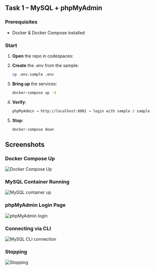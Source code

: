 ## Task 1 – MySQL + phpMyAdmin

### Prerequisites

- Docker & Docker Compose installed

### Start

1. **Open** the repo in codespaces:

2. **Create** the .env from the sample:
   ```bash
   cp .env.sample .env

3. **Bring up** the services:
   ```bash
   docker-compose up -d

4. **Verify**:
   ```bash
   phpMyAdmin → http://localhost:8081 → login with sample / sample

5. **Stop**:
   ```bash
   docker-compose down


## Screenshots

### Docker Compose Up
![Docker Compose Up](/task1/Screenshots/Screenshot_(770).png)

### MySQL Container Running
![MySQL container up](/task1/Screenshots/Screenshot_(771).png)

### phpMyAdmin Login Page
![phpMyAdmin login](/task1/Screenshots/Screenshot_(772).png)

### Connecting via CLI
![MySQL CLI connection](/task1/Screenshots/Screenshot_(773).png)

### Stopping
![Stopping](/task1/Screenshots/Screenshot_(774).png)
